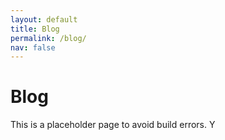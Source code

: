 ```yaml
---
layout: default
title: Blog
permalink: /blog/
nav: false
---
```


<!-- This page was recreated to avoid link checker errors. -->

# Blog

This is a placeholder page to avoid build errors. Y
